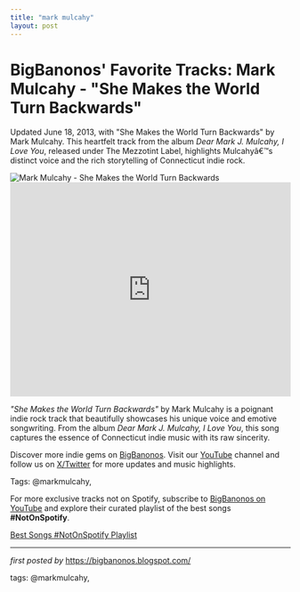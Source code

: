 ```yaml
---
title: "mark mulcahy"
layout: post
---
```

<!-- Post Title -->
<h1 >BigBanonos' Favorite Tracks: Mark Mulcahy - "She Makes the World Turn Backwards"</h1> <!-- Introductory Text -->
<p >Updated June 18, 2013, with "She Makes the World Turn Backwards" by Mark Mulcahy. This heartfelt track from the album <em>Dear Mark J. Mulcahy, I Love You</em>, released under The Mezzotint Label, highlights Mulcahyâ€™s distinct voice and the rich storytelling of Connecticut indie rock.</p> <!-- Featured Image -->
<div > <img src="https://www.rollingstone.com/wp-content/uploads/2018/06/rs-10326-20130403-mm-x624-1365022393.jpg" alt="Mark Mulcahy - She Makes the World Turn Backwards" />
</div> <!-- YouTube Video Embed -->
<div > <iframe width="100%" height="385" src="https://www.youtube.com/embed/f42OyBt6Pbo" title="Mark Mulcahy - "She Makes the World Turn Backwards" (Official Video)" frameborder="0" allow="accelerometer; autoplay; clipboard-write; encrypted-media; gyroscope; picture-in-picture; web-share" referrerpolicy="strict-origin-when-cross-origin" allowfullscreen></iframe>
</div> <!-- Song Information -->
<div > <p><em>"She Makes the World Turn Backwards"</em> by Mark Mulcahy is a poignant indie rock track that beautifully showcases his unique voice and emotive songwriting. From the album <em>Dear Mark J. Mulcahy, I Love You</em>, this song captures the essence of Connecticut indie music with its raw sincerity.</p>
</div> <!-- Footer Links -->
<div > <p>Discover more indie gems on <a href="https://bigbanonos.blogspot.com/" target="_blank">BigBanonos</a>. Visit our <a href="https://www.youtube.com/@BigBanonos" target="_blank">YouTube</a> channel and follow us on <a href="https://x.com/bigbanonos" target="_blank">X/Twitter</a> for more updates and music highlights.</p>
</div> <!-- Tags -->
<p >Tags: @markmulcahy,</p>


<!--Subscribe and Playlist Links-->
<div>
    <p>For more exclusive tracks not on Spotify, subscribe to <a href="https://www.youtube.com/@BigBanonos" target="_blank">BigBanonos on YouTube</a> and explore their curated playlist of the best songs <strong>#NotOnSpotify</strong>.</p>
    <p><a href="https://www.youtube.com/playlist?list=PLtuNtuTatqI0kFahUCbtbfenC_ET5O_tr" target="_blank">Best Songs #NotOnSpotify Playlist<br /></a></p></div>

<hr />

<p><em>first posted by</em> <a href="https://bigbanonos.blogspot.com/" rel="noopener" target="_new">https://bigbanonos.blogspot.com/</a></p>

<p>tags: @markmulcahy,</p>
